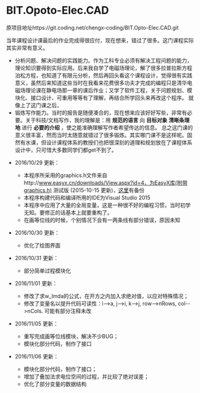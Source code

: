 # BIT.Opoto-Elec.CAD

原项目地址https://git.coding.net/chengx-coding/BIT.Opto-Elec.CAD.git

当年课程设计课最后的作业完成得很应付，现在想来，错过了很多。这门课程实际其实非常有意义。
- 分析问题、解决问题的实践能力。作为工科专业必须有解决工程问题的能力，理论知识要得到实际应用。后来我自学了电磁场理论，解了很多拉普拉斯方程泊松方程，也知道了有限元分析，然后再回头看这个课程设计，觉得很有实践意义，虽然后来知道这些当时在我看来花费很多功夫才完成的编程只是清华电磁场理论课在静电场那一章的课后作业；又学了软件工程，关于问题规划、模块化、接口设计、可重用等等有了理解，再结合所学回头来再改这个程序。
就像上了这门课之后，
- 锻炼写作能力。当时的报告是随便凑合的，现在想来应该好好写些，非常有必要。关于科技/文档写作，我的理解是：用 **规范的语言** 向 **目标对象** **清晰条理地** 进行 **必要的介绍** ，使之能准确理解写作者希望传达的信息。
总之这门课的意义很丰富，然而当时太随意就错过了很多锻炼。其实哪门课不是这样呢。固然有水课，但设计课程体系的教授们也把很深刻的道理和规划放在了课程体系设计中，只可惜大多数同学们都get不到了。

 * 2016/10/29 更新：
   * 本程序所采用的graphics.h文件来自http://www.easyx.cn/downloads/View.aspx?id=4，为EasyX库(附带graphics.h) 测试版 (2015-10-15 更新)，[这里](https://coding.net/u/chengx-coding/p/BIT.Opto-Elec.CAD/git/tree/master/EasyX_20151015(beta))有备份
   * 本程序构建代码和编译所用的IDE为Visual Studio 2015
   * 本程序中应用了大量的全局变量，这是一种很不好的编程习惯，当时初学无知。要修正的话基本上就要重构了。
   * 在画等位线的时候，个别情况下会有一两条线有部分错误，原因未知
 * 2016/10/30 更新：
   * 优化了绘图界面
 * 2016/10/31 更新：
   * 部分简单过程模块化
 * 2016/11/01 更新：
   * 修改了求w_lmda的公式，在开方之内加入求绝对值，以应对特殊情况；
   * 修改了变量名以提升代码可读性：i-->a, j-->i, k-->j, row-->nRows, col-->nCols. 可能有部分注释未改



 * 2016/11/05 更新：
   * 重写完成画等位线模块，解决不少BUG；
   * 模块化部分代码，制作了接口
 
 * 2016/11/06 更新：
   * 模块化部分代码，制作了接口；
   * 增加了叠加法求电位空间的过程，并比较了绝对误差；
   * 优化了部分变量的数据结构








